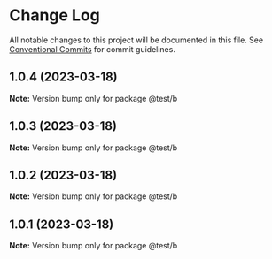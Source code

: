 # Change Log

All notable changes to this project will be documented in this file.
See [Conventional Commits](https://conventionalcommits.org) for commit guidelines.

## 1.0.4 (2023-03-18)

**Note:** Version bump only for package @test/b





## 1.0.3 (2023-03-18)

**Note:** Version bump only for package @test/b





## 1.0.2 (2023-03-18)

**Note:** Version bump only for package @test/b





## 1.0.1 (2023-03-18)

**Note:** Version bump only for package @test/b
